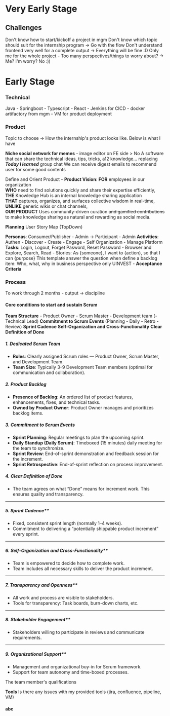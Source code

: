 
# Very Early Stage
## Challenges
Don't know how to start/kickoff a project in mgm
Don't know which topic should suit for the internship program -> Go with the flow
Don't understand frontend very well for a complete output -> Everything will be fine :D
Only me for the whole project - Too many perspectives/things to worry about? -> Me? I'm worry? No :))

# Early Stage
### Technical 
Java - Springboot - Typescript - React - Jenkins for CICD - docker artifactory from mgm - VM for product deployment

### Product 
Topic to choose -> How the internship's product looks like. Below is what I have

**Niche social network for memes** - image editor on FE side > No 
A software that can share the technical ideas, tips, tricks, a12 knowledge... replacing ***Today I learned*** group chat
We can receive digest emails to recommend user for some good contents

Define and Orient Product - **Product Vision**:
**FOR** employees in our organization  
**WHO** need to find solutions quickly and share their expertise efficiently,  
**THE** Knowledge Hub is an internal knowledge sharing application  
**THAT** captures, organizes, and surfaces collective wisdom in real-time,  
**UNLIKE** generic wikis or chat channels,  
**OUR PRODUCT** Uses community-driven curation ~~and gamified contributions~~ to make knowledge sharing as natural and rewarding as social media.

**Planning**
User Story Map (TopDown)
 
**Personas**: Consumer/Publisher - Admin -> Participant - Admin
**Activities**: Authen  - Discover - Create - Engage - Self Organization - Manage Platform
**Tasks**: Login, Logout, Forget Pasword, Reset Password - Browser and Explore, Search, Read -
Stories: As {someone}, I want to {action}, so that I can {purpose}
This template answer the question when define a backlog item:
Who, what, why in business perspective only 
UINVEST - **Acceptance Criteria**
### Process
To work through 2 months - output -> discipline
#### Core conditions to start and sustain Scrum

**Team Structure** - Product Owner - Scrum Master - Development team (- Technical Lead)
**Commitment to Scrum Events** (Planning - Daily - Retro - Review)
**Sprint Cadence**
**Self-Organization and Cross-Functionality**
**Clear Definition of Done**

##### 1. Dedicated Scrum Team
- **Roles**: Clearly assigned Scrum roles — Product Owner, Scrum Master, and Development Team.
- **Team Size**: Typically 3–9 Development Team members (optimal for communication and collaboration).
##### 2. Product Backlog

- **Presence of Backlog**: An ordered list of product features, enhancements, fixes, and technical tasks.
- **Owned by Product Owner**: Product Owner manages and prioritizes backlog items.

##### 3. Commitment to Scrum Events

- **Sprint Planning**: Regular meetings to plan the upcoming sprint.
- **Daily Standup (Daily Scrum)**: Timeboxed (15 minutes) daily meeting for the team to synchronize.
- **Sprint Review**: End-of-sprint demonstration and feedback session for the increment.
- **Sprint Retrospective**: End-of-sprint reflection on process improvement.

##### 4. Clear Definition of Done

- The team agrees on what “Done” means for increment work. This ensures quality and transparency.

---

##### 5. Sprint Cadence**

- Fixed, consistent sprint length (normally 1–4 weeks).
- Commitment to delivering a “potentially shippable product increment” every sprint.

---

##### 6. Self-Organization and Cross-Functionality**

- Team is empowered to decide how to complete work.
- Team includes all necessary skills to deliver the product increment.

---

##### 7. Transparency and Openness**

- All work and process are visible to stakeholders.
- Tools for transparency: Task boards, burn-down charts, etc.

---

##### 8. Stakeholder Engagement**

- Stakeholders willing to participate in reviews and communicate requirements.

---

##### 9. Organizational Support**

- Management and organizational buy-in for Scrum framework.
- Support for team autonomy and time-boxed processes.




The team member's qualifications

**Tools**
Is there any issues with my provided tools (jira, confluence, pipeline, VM)




#### abc
